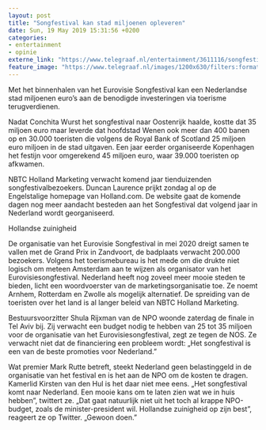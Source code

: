 ```yaml
---
layout: post
title: "Songfestival kan stad miljoenen opleveren"
date: Sun, 19 May 2019 15:31:56 +0200
categories: 
- entertainment 
- opinie 
externe_link: "https://www.telegraaf.nl/entertainment/3611116/songfestival-kan-stad-miljoenen-opleveren"
feature_image: "https://www.telegraaf.nl/images/1200x630/filters:format(jpeg):quality(80)/cdn-kiosk-api.telegraaf.nl/9ea28550-7a3d-11e9-a5a0-0217670beecd.jpg"
---
```


<p class="intro">Met het binnenhalen van het Eurovisie Songfestival kan een Nederlandse stad miljoenen euro’s aan de benodigde investeringen via toerisme terugverdienen.</p> <p>Nadat Conchita Wurst het songfestival naar Oostenrijk haalde, kostte dat 35 miljoen euro maar leverde dat hoofdstad Wenen ook meer dan 400 banen op en 30.000 toeristen die volgens de Royal Bank of Scotland 25 miljoen euro miljoen in de stad uitgaven. Een jaar eerder organiseerde Kopenhagen het festijn voor omgerekend 45 miljoen euro, waar 39.000 toeristen op afkwamen.</p><p>NBTC Holland Marketing verwacht komend jaar tienduizenden songfestivalbezoekers. Duncan Laurence prijkt zondag al op de Engelstalige homepage van Holland.com. De website gaat de komende dagen nog meer aandacht besteden aan het Songfestival dat volgend jaar in Nederland wordt georganiseerd.</p><p>Hollandse zuinigheid</p><p>De organisatie van het Eurovisie Songfestival in mei 2020 dreigt samen te vallen met de Grand Prix in Zandvoort, de badplaats verwacht 200.000 bezoekers. Volgens het toerismebureau is het mede om die drukte niet logisch om meteen Amsterdam aan te wijzen als organisator van het Eurovisiesongfestival. Nederland heeft nog zoveel meer mooie steden te bieden, licht een woordvoerster van de marketingsorganisatie toe. Ze noemt Arnhem, Rotterdam en Zwolle als mogelijk alternatief. De spreiding van de toeristen over het land is al langer beleid van NBTC Holland Marketing.</p><p>Bestuursvoorzitter Shula Rijxman van de NPO woonde zaterdag de finale in Tel Aviv bij. Zij verwacht een budget nodig te hebben van 25 tot 35 miljoen voor de organisatie van het Eurovisiesongfestival, zegt ze tegen de NOS. Ze verwacht niet dat de financiering een probleem wordt: „Het songfestival is een van de beste promoties voor Nederland.”</p><p>Wat premier Mark Rutte betreft, steekt Nederland geen belastinggeld in de organisatie van het festival en is het aan de NPO om de kosten te dragen. Kamerlid Kirsten van den Hul is het daar niet mee eens. „Het songfestival komt naar Nederland. Een mooie kans om te laten zien wat we in huis hebben”, twittert ze. „Dat gaat natuurlijk niet uit het toch al krappe NPO-budget, zoals de minister-president wil. Hollandse zuinigheid op zijn best”, reageert ze op Twitter. „Gewoon doen.”</p>

